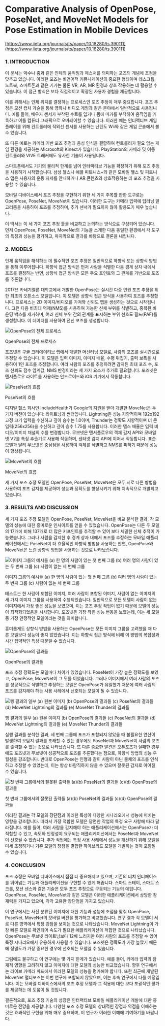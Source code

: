 # Comparative Analysis of OpenPose, PoseNet, and MoveNet Models for Pose Estimation in Mobile Devices

[https://www.iieta.org/journals/ts/paper/10.18280/ts.390111](https://www.iieta.org/journals/ts/paper/10.18280/ts.390111)

### 1. INTRODUCTION

이 문서는 악수나 춤과 같은 인체의 움직임과 제스처를 의미하는 포즈의 개념에 초점을 맞추고 있습니다. 이러한 포즈는 비언어적 커뮤니케이션의 중요한 형태이며 데스크톱, 노트북, 스마트폰과 같은 기기는 물론 VR, AR, MR 환경과 상호 작용하는 데 활용할 수 있습니다. 이 접근 방식은 보다 직접적이고 확장된 사용자 경험을 제공합니다.

이를 위해서는 인체 위치를 결정하는 프로세스인 포즈 추정이 매우 중요합니다. 포즈 추정은 모션 캡처 기술을 통해 영화나 비디오 게임과 같은 분야에서 일반적으로 사용됩니다. 예를 들어, 배우가 센서가 부착된 수트를 입거나 몸에 마커를 부착하여 움직임을 기록하고 이를 컴퓨터 그래픽으로 오버레이할 수 있습니다. 이러한 예는 인터랙티브 게임 플레이를 위해 컨트롤러에 적외선 센서를 사용하는 닌텐도 Wii와 같은 게임 콘솔에서 볼 수 있습니다.

또 다른 예로는 카메라 기반 포즈 추정과 음성 인식을 결합하여 컨트롤러가 필요 없는 게임 환경을 제공하는 Microsoft의 Kinect가 있습니다. PlayStation의 카메라 및 이동 컨트롤러와 VIVE 트래커에도 유사한 기술이 사용됩니다.

스마트폰에서도 기기의 물리적 한계를 넘어 인터랙티브 기능을 확장하기 위해 포즈 추정을 사용하기 시작했습니다. 삼성 헬스나 애플 피트니스+와 같은 모바일 헬스 및 피트니스 앱은 사용자의 운동 자세를 안내하거나 AR 콘텐츠와 상호작용하는 데 포즈 추정을 사용할 수 있습니다.

모바일 디바이스에서 포즈 추정을 구현하기 위한 세 가지 주목할 만한 도구로는 OpenPose, PoseNet, MoveNet이 있습니다. 이러한 도구는 카메라 입력에 딥러닝 알고리즘을 사용하여 포즈를 추정하며, 추가 센서가 필요하지 않아 활용도가 매우 높습니다.

이 백서는 이 세 가지 포즈 추정 툴을 비교하고 논의하는 방식으로 구성되어 있습니다. 먼저 OpenPose, PoseNet, MoveNet의 기능을 소개한 다음 동일한 환경에서 각 도구의 특징과 성능을 평가하고, 마지막으로 결과를 바탕으로 결론을 내립니다.

### 2. MODELS

인체 움직임을 해석하는 데 필수적인 포즈 추정은 일반적으로 하향식 또는 상향식 방법을 통해 이루어집니다. 하향식 접근 방식은 먼저 사람을 식별한 다음 경계 상자 내에서 포즈를 결정하는 반면, 상향식 접근 방식은 모든 주요 포인트와 그 관계를 기반으로 포즈를 추론합니다.

2017년 카네기멜론 대학교에서 개발한 OpenPose는 실시간 다중 인원 포즈 추정을 위한 최초의 오픈소스 모델입니다. 이 모델은 상향식 접근 방식을 사용하여 포즈를 추정합니다. 프로세스는 2D 이미지/비디오를 가져와 신뢰도 맵을 생성하는 것으로 시작됩니다. 그런 다음 비최대 억제(NMS)를 사용하여 가능한 신체 부위를 식별하고, 중복된 바운딩 박스를 제거하며, 여러 신체 부위 간의 관계를 표시하는 부위 선호도 필드(PAF)를 생성합니다. 이 데이터를 사용하여 전신 포즈를 생성합니다.

![OpenPose의 전체 프로세스](Comparative%20Analysis%20of%20OpenPose,%20PoseNet,%20and%20Mov%20fed5eb806eb748a5a505ae027b8769ca/Untitled.png)

OpenPose의 전체 프로세스

포즈넷은 구글 크리에이티브 랩에서 개발한 머신러닝 모델로, 사람의 포즈를 실시간으로 추정할 수 있습니다. 이 모델은 입력 이미지, 이미지 배율, 수평 뒤집기, 출력 보폭을 사용하여 1인 포즈를 추정합니다. 여러 사람의 포즈를 추정하려면 감지된 최대 포즈 수, 포즈 신뢰도 점수 임계값, NMS 반경이라는 세 가지 요소가 추가로 필요합니다. 포즈넷은 텐서플로우 라이트를 사용하는 안드로이드와 iOS 기기에서 작동합니다.

![PoseNet의 흐름](Comparative%20Analysis%20of%20OpenPose,%20PoseNet,%20and%20Mov%20fed5eb806eb748a5a505ae027b8769ca/Untitled%201.png)

PoseNet의 흐름

디지털 헬스 회사인 IncludeHealth가 Google의 지원을 받아 개발한 MoveNet은 두 가지 버전이 있습니다: 라이트닝과 썬더입니다. Lightning은 성능 지향적이며 192x192 고정 크기 입력을 수신하고 깊이 승수는 1.0이며, Thunder는 정확도 지향적이며 더 큰 입력(256x256)을 수신하고 깊이 승수 1.75를 사용합니다. 이러한 뎁스 배율은 입력 비디오/이미지 채널의 수를 변경합니다. 무브넷은 텐서플로우의 객체 감지 API와 모바일넷 V2를 특징 추출기로 사용해 작동하며, 센터넷 감지 API에 이어서 작동합니다. 표준 모델과 달리 무브넷은 중심점을 사용하여 객체를 식별하고 NMS를 피하기 때문에 성능이 향상됩니다.

![MoveNet의 흐름](Comparative%20Analysis%20of%20OpenPose,%20PoseNet,%20and%20Mov%20fed5eb806eb748a5a505ae027b8769ca/Untitled%202.png)

MoveNet의 흐름

세 가지 포즈 추정 모델인 OpenPose, PoseNet, MoveNet은 모두 서로 다른 방법을 사용하여 포즈 감지를 제공하며 성능과 정확도를 향상시키기 위해 지속적으로 개발되고 있습니다.

### 3. RESULTS AND DISCUSSION

세 가지 포즈 추정 모델인 OpenPose, PoseNet, MoveNet을 비교 분석한 결과, 각 모델의 성능에 대한 흥미로운 인사이트를 얻을 수 있었습니다. OpenPose는 다른 두 모델의 17개에 비해 137개로 더 많은 키포인트를 추적할 수 있어 보다 세밀한 신체 추적이 가능했습니다. 그러나 사람을 감지한 후 경계 상자 내에서 포즈를 추정하는 모바일 애플리케이션에서는 PoseNet이 더 효율적인 하향식 방법을 사용하는 반면, OpenPose와 MoveNet은 느린 상향식 방법을 사용하는 것으로 나타났습니다.

![이미지 그룹의 예시들 (a) 한 명의 사람이 있는 첫 번째 그룹 (b) 여러 명의 사람이 있는 두 번째 그룹 (c) 사람이 없는 세 번째 그룹](Comparative%20Analysis%20of%20OpenPose,%20PoseNet,%20and%20Mov%20fed5eb806eb748a5a505ae027b8769ca/Untitled%203.png)

이미지 그룹의 예시들 (a) 한 명의 사람이 있는 첫 번째 그룹 (b) 여러 명의 사람이 있는 두 번째 그룹 (c) 사람이 없는 세 번째 그룹

테스트는 한 사람이 포함된 이미지, 여러 사람이 포함된 이미지, 사람이 없는 이미지의 세 가지 이미지 그룹을 사용하여 수행되었습니다. 일반적으로 모든 모델이 사람이 없는 이미지에서 가장 좋은 성능을 보였으며, 이는 포즈 추정 작업이 없기 때문에 모델의 성능이 최적화되었음을 시사합니다. 포즈넷은 가장 작은 성능 변동을 보였는데, 이는 세 모델 중 가장 안정적인 모델이라는 것을 의미합니다.

흥미롭게도 상향식 방법을 사용하는 OpenPose는 모든 이미지 그룹을 고려했을 때 다른 모델보다 성능이 좋지 않았습니다. 이는 하향식 접근 방식에 비해 이 방법의 복잡성과 시간 집약적인 특성 때문일 수 있습니다.

![OpenPose의 결과들](Comparative%20Analysis%20of%20OpenPose,%20PoseNet,%20and%20Mov%20fed5eb806eb748a5a505ae027b8769ca/Untitled%204.png)

OpenPose의 결과들

포즈 추정 정확도는 모델마다 차이가 있었습니다. PoseNet이 가장 높은 정확도를 보였고, OpenPose, MoveNet이 그 뒤를 이었습니다. 그러나 이미지에서 여러 사람의 포즈를 성공적으로 식별하고 추정하는 모델은 OpenPose가 유일했기 때문에 여러 사람의 포즈를 감지해야 하는 사용 사례에서 선호되는 모델이 될 수 있습니다.

![행 결과의 일부 (a) 원본 이미지 (b) OpenPose의 결과들 (c) PoseNet의 결과들 (d) MoveNet Lightning의 결과들 (e) MoveNet Thunder의 결과들](Comparative%20Analysis%20of%20OpenPose,%20PoseNet,%20and%20Mov%20fed5eb806eb748a5a505ae027b8769ca/Untitled%205.png)

행 결과의 일부 (a) 원본 이미지 (b) OpenPose의 결과들 (c) PoseNet의 결과들 (d) MoveNet Lightning의 결과들 (e) MoveNet Thunder의 결과들

실행 결과를 분석한 결과, 세 번째 그룹에 포즈가 포함되지 않았을 때 불필요한 연산이 발생하여 오탐지 결과를 초래할 수 있는 경우에도 PoseNet과 MoveNet이 사람의 포즈를 출력할 수 있는 것으로 나타났습니다. 또 다른 중요한 발견은 오픈포즈가 실패한 경우에도 포즈넷과 무브넷이 성공적으로 포즈를 추론했다는 점으로, 하향식 방법의 성능 우월성을 강조합니다. 반대로 OpenPose는 인형과 같이 사람이 아닌 물체의 포즈를 인식하고 추정할 수 있었는데, 이는 항상 바람직하지 않을 수 있으며 잘못된 감지로 이어질 수 있습니다.

![첫 번째 그룹에서의 잘못된 출력들 (a)(b) PoseNet의 결과들 (c)(d) OpenPose의 결과들](Comparative%20Analysis%20of%20OpenPose,%20PoseNet,%20and%20Mov%20fed5eb806eb748a5a505ae027b8769ca/Untitled%206.png)

첫 번째 그룹에서의 잘못된 출력들 (a)(b) PoseNet의 결과들 (c)(d) OpenPose의 결과들

이러한 결과는 각 모델의 장단점과 이러한 특성이 다양한 시나리오에서 성능에 미치는 영향을 강조합니다. 따라서 가장 적합한 모델은 당면한 작업의 특정 요구 사항에 따라 달라집니다. 예를 들어, 여러 사람을 감지해야 하는 애플리케이션에서는 OpenPose가 더 적합할 수 있고, 속도와 안정성이 요구되는 애플리케이션에서는 PoseNet과 MoveNet이 선호될 수 있습니다. 추가 작업에는 특정 사용 사례에서 성능을 개선하기 위해 모델을 미세 조정하거나 기존 모델의 장점을 결합한 하이브리드 모델을 개발하는 것이 포함될 수 있습니다.

### 4. CONCLUSION

포즈 추정은 모바일 디바이스에서 점점 더 중요해지고 있으며, 기존의 터치 인터페이스를 뛰어넘는 기능과 애플리케이션을 구현할 수 있게 해줍니다. 스마트 스테이, 스마트 스크롤, 모션 센스와 같은 기술은 모두 포즈 추정으로 구동되는 기능의 예입니다. OpenPose, PoseNet, MoveNet과 같은 모델은 이러한 애플리케이션에서 상당한 잠재력을 가지고 있으며, 각각 고유한 장단점을 가지고 있습니다.

이 연구에서는 사전 분류된 이미지에 대한 기능과 성능에 초점을 맞춰 OpenPose, PoseNet, MoveNet의 모바일 버전을 평가하고 비교했습니다. 연구 결과 각 모델이 서로 다른 영역에서 특정 강점을 보이는 것으로 나타났습니다. MoveNet Lightning이 가장 빠른 모델로 확인되어 속도가 필요한 애플리케이션에 적합한 것으로 나타났습니다. OpenPose는 무브넷 라이트닝보다 12배 느리지만 여러 사람의 포즈를 추정할 수 있어 특정 시나리오에서 유용하게 사용될 수 있습니다. 포즈넷은 정확도가 가장 높았기 때문에 정밀도가 가장 중요한 경우에 선호되는 모델일 수 있습니다.

그럼에도 불구하고 이 연구에는 몇 가지 한계가 있습니다. 예를 들어, 카메라 입력의 잠재적 영향을 고려하지 않고 이미지에 대한 모델의 성능만 비교했습니다. 향후 연구에서는 라이브 카메라 피드에서 이러한 모델의 성능을 평가해야 합니다. 또한 최근에 개발된 MoveNet 멀티포즈는 이번 연구에 포함되지 않았으며, 이는 후속 연구에서 다룰 예정입니다. 이는 모바일 디바이스에서의 포즈 추정 모델과 그 적용에 대한 보다 포괄적인 평가를 제공하는 데 도움이 될 것입니다.

결론적으로, 포즈 추정 기술의 성장은 인터랙티브 모바일 애플리케이션 개발에 대한 흥미로운 전망을 제공합니다. 다양한 포즈 추정 모델의 상대적인 강점과 약점을 이해하는 것은 효과적인 구현을 위해 매우 중요하며, 이 연구가 이러한 이해에 기여하기를 바랍니다.